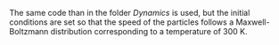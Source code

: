 The same code than in the folder <i> Dynamics </i> is used, but the initial conditions are set so that the speed of the particles follows a Maxwell-Boltzmann distribution corresponding to a temperature of 300 K.
